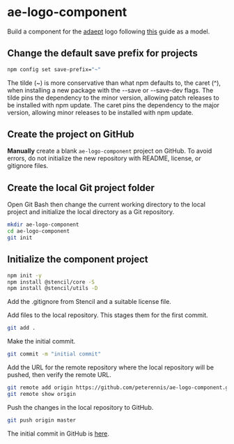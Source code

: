 # ae-logo-component

Build a component for the [adaept](www.stenciljs.com) logo following [this](https://www.twilio.com/blog/2018/02/creating-and-publishing-web-components-with-stencil.html) guide as a model.

## Change the default save prefix for projects

```bash
npm config set save-prefix="~"
```

The tilde (~) is more conservative than what npm defaults to, the caret (^), when installing a new package with the --save or --save-dev flags. The tilde pins the dependency to the minor version, allowing patch releases to be installed with npm update. The caret pins the dependency to the major version, allowing minor releases to be installed with npm update.

## Create the project on GitHub

**Manually** create a blank `ae-logo-component` project on GitHub.
To avoid errors, do not initialize the new repository with README, license, or gitignore files.

## Create the local Git project folder

Open Git Bash then change the current working directory to the local project and initialize the local directory as a Git repository.

```bash
mkdir ae-logo-component
cd ae-logo-component
git init
```

## Initialize the component project

```bash
npm init -y
npm install @stencil/core -S
npm install @stencil/utils -D
```

Add the .gitignore from Stencil and a suitable license file.

Add files to the local repository. This stages them for the first commit.

```bash
git add .
```

Make the initial commit.

```bash
git commit -m "initial commit"
```

Add the URL for the remote repository where the local repository will be pushed, then verify the remote URL.

```bash
git remote add origin https://github.com/peterennis/ae-logo-component.git
git remote show origin
```

Push the changes in the local repository to GitHub.

```bash
git push origin master
```

The initial commit in GitHub is [here](https://github.com/peterennis/ae-logo-component/commit/241960a3419e3b9a3c815b6adfcaf42bcef41dfb).

